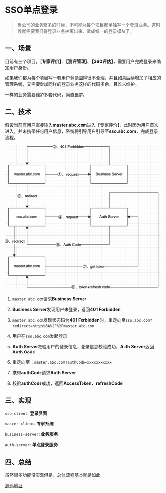 # SSO单点登录

> 当公司的业务繁多的时候，不可能为每个项目都单独写一个登录业务。这时候就需要我们将登录业务抽离出来，做成统一的登录模块了。

## 一、场景

目前有三个项目，**【专家评价】**、**【测评管理】**、**【360评估】**，需要用户完成登录来确定用户身份。

如果我们都为每个项目写一套用户登录显得很不合理，并且如果后续增加了相应的管理系统，又需要增加同样的登录业务这样的代码多余、且难以维护。

一样的业务需要维护多套代码，简直噩梦。

## 二、技术

假设当前有用户直接输入**master.abc.com**进入【专家评价】，此时因为用户首次进入，并未携带任何用户信息，系统将引导用户引导至**sso.abc.com**，完成登录流程。

![](https://github.com/chanwaidung/job-summary/blob/main/static/sso-flow.png?raw=true)

1. `master.abc.com`请求**Business Server**

2. **Business Server**发现用户未登录，返回**401 Forbidden**

3. `master.abc.com`发现状态码为**401 Forbidden**时，重定向至`sso.abc.com?redirect=https%3A%2F%2Fmaster.abc.com`

4. 用户在`sso.abc.com`发起登录

5. **Auth Server**校验用户的登录信息，登录信息校验成功，**Auth Server**返回**Auth Code**

6. 重定向至：`master.abc.com?authCode=xxxxxxxxxxx`

7. 携带**authCode**请求**Auth Server**

8. 校验**authCode**成功，返回**AccessToken、refreshCode**

## 三、实现

`sso-client`: **登录界面**

`master-client`: **专家系统**

`business-server`: **业务服务**

`auth-server`: **单点登录服务**

## 四、总结

虽然很多功能没实现但是，总体流程基本就是如此

[源码地址](https://github.com/chanwaidung/job-summary/tree/main/origin/sso)

